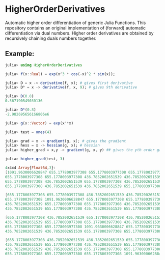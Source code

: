 # HigherOrderDerivatives
Automatic higher order differentiation of generic Julia Functions. This repository contains an original implementation of (forward) automatic differentiation via dual numbers. Higher order derivatives are obtained by recursively chaining duals numbers together.


## Example:

```julia
julia> using HigherOrderDerivatives

julia> f(x::Real) = exp(x^3 * cos(-x)^2 * sin(x));

julia> D = x -> derivative(f, x); # gives first derivative
julia> D⁹ = x -> derivative(f, x, 9); # gives 9th derivative

julia> D(0.8)
0.567190549030136

julia> D⁹(0.8)
-2.982695656166806e6

julia> g(x::Vector) = exp(x'*x)

julia> test = ones(4)

julia> grad = x -> gradient(g, x); # gives the gradient
julia> hess = x -> hessian(g, x); # hessian
julia> higher_grad = x,y -> gradient(g, x, y) ## gives the yth order gradient

julia> higher_grad(test, 3)

4x4x4 Array{Float64,3}:
[1091.9630006628847 655.1778003977308 655.1778003977308 655.1778003977308;
655.1778003977308 655.1778003977308 436.7852002651539 436.7852002651539;
655.1778003977308 436.7852002651539 655.1778003977308 436.7852002651539;
655.1778003977308 436.7852002651539 436.7852002651539 655.1778003977308]

[655.1778003977308 655.1778003977308 436.7852002651539 436.7852002651539;
655.1778003977308 1091.9630006628847 655.1778003977308 655.1778003977308;
436.7852002651539 655.1778003977308 655.1778003977308 436.7852002651539;
436.7852002651539 655.1778003977308 436.7852002651539 655.1778003977308]

[655.1778003977308 436.7852002651539 655.1778003977308 436.7852002651539;
436.7852002651539 655.1778003977308 655.1778003977308 436.7852002651539;
655.1778003977308 655.1778003977308 1091.9630006628847 655.1778003977308;
436.7852002651539 436.7852002651539 655.1778003977308 655.1778003977308]

[655.1778003977308 436.7852002651539 436.7852002651539 655.1778003977308;
436.7852002651539 655.1778003977308 436.7852002651539 655.1778003977308;
436.7852002651539 436.7852002651539 655.1778003977308 655.1778003977308;
655.1778003977308 655.1778003977308 655.1778003977308 1091.9630006628847]

 ```
